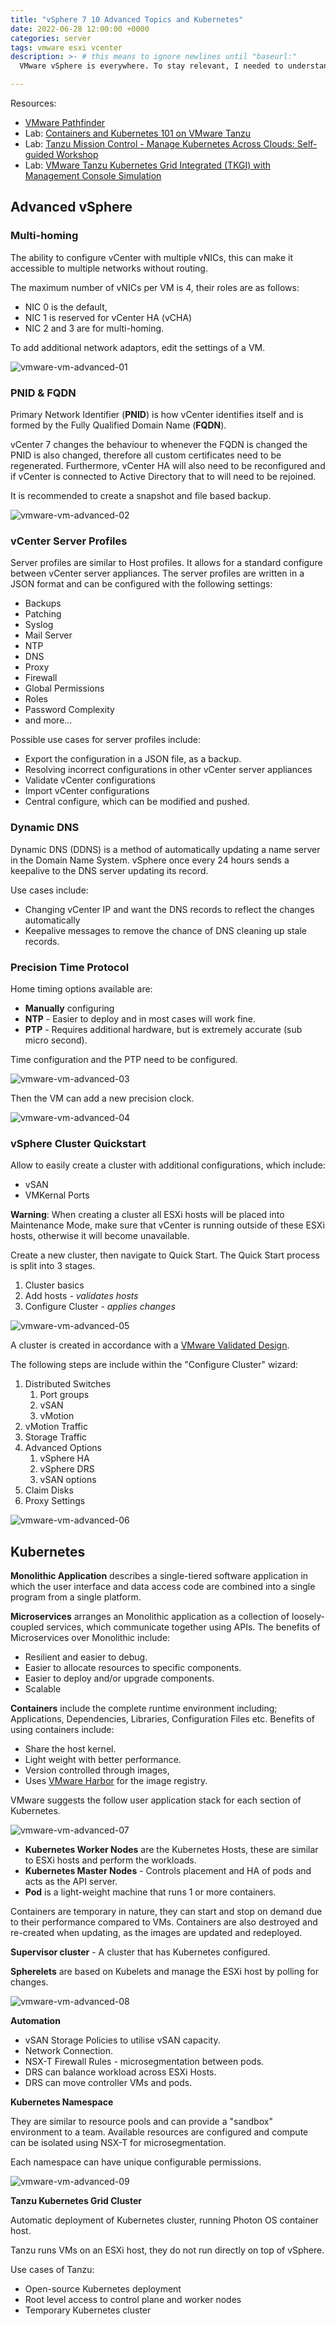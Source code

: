 ```yaml
---
title: "vSphere 7 10 Advanced Topics and Kubernetes"
date: 2022-06-28 12:00:00 +0000
categories: server
tags: vmware esxi vcenter
description: >- # this means to ignore newlines until "baseurl:"
  VMware vSphere is everywhere. To stay relevant, I needed to understand vSphere. I undertook a learning path, which discusses various topics for a vSphere 7 environment.

---
```


Resources:

* [VMware Pathfinder](https://pathfinder.vmware.com/v3/page/hands-on-labs?menu=overview)
* Lab: [Containers and Kubernetes 101 on VMware Tanzu](https://pathfinder.vmware.com/v3/activity/containers_k8s_101_hol)
* Lab: [Tanzu Mission Control - Manage Kubernetes Across Clouds: Self-guided Workshop](https://pathfinder.vmware.com/v3/activity/tmc-manage-kubernetes-self-guided)
* Lab: [VMware Tanzu Kubernetes Grid Integrated (TKGI) with Management Console Simulation](https://pathfinder.vmware.com/v3/activity/tanzu_kubernetes_lightning_grid_hol)

## Advanced vSphere

### Multi-homing

The ability to configure vCenter with multiple vNICs, this can make it accessible to multiple networks without routing.

The maximum number of vNICs per VM is 4, their roles are as follows:

* NIC 0 is the default,
* NIC 1 is reserved for vCenter HA (vCHA)
* NIC 2 and 3 are for multi-homing.

To add additional network adaptors, edit the settings of a VM.

![vmware-vm-advanced-01](/assets/images/posts/vmware-vm-advanced-01.png)

### PNID & FQDN

Primary Network Identifier (**PNID**) is how vCenter identifies itself and is formed by the Fully Qualified Domain Name (**FQDN**).

vCenter 7 changes the behaviour to whenever the FQDN is changed the PNID is also changed, therefore all custom certificates need to be regenerated. Furthermore, vCenter HA will also need to be reconfigured and if vCenter is connected to Active Directory that to will need to be rejoined.

It is recommended to create a snapshot and file based backup.

![vmware-vm-advanced-02](/assets/images/posts/vmware-vm-advanced-02.png)

### vCenter Server Profiles

Server profiles are similar to Host profiles. It allows for a standard configure between vCenter server appliances. The server profiles are written in a JSON format and can be configured with the following settings:

* Backups
* Patching
* Syslog
* Mail Server
* NTP
* DNS
* Proxy
* Firewall
* Global Permissions
* Roles
* Password Complexity
* and more...

Possible use cases for server profiles include:

* Export the configuration in a JSON file, as a backup.
* Resolving incorrect configurations in other vCenter server appliances
* Validate vCenter configurations
* Import vCenter configurations
* Central configure, which can be modified and pushed.

### Dynamic DNS

Dynamic DNS (DDNS) is a method of automatically updating a name server in the Domain Name System. vSphere once every 24 hours sends a keepalive to the DNS server updating its record.

Use cases include:

* Changing vCenter IP and want the DNS records to reflect the changes automatically
* Keepalive messages to remove the chance of DNS cleaning up stale records.

### Precision Time Protocol

Home timing options available are:

* **Manually** configuring
* **NTP** - Easier to deploy and in most cases will work fine.
* **PTP** - Requires additional hardware, but is extremely accurate (sub micro second).

Time configuration and the PTP need to be configured.

![vmware-vm-advanced-03](/assets/images/posts/vmware-vm-advanced-03.png)

Then the VM can add a new precision clock.

![vmware-vm-advanced-04](/assets/images/posts/vmware-vm-advanced-04.png)

### vSphere Cluster Quickstart

Allow to easily create a cluster with additional configurations, which include:

* vSAN
* VMKernal Ports

**Warning**: When creating a cluster all ESXi hosts will be placed into Maintenance Mode, make sure that vCenter is running outside of these ESXi hosts, otherwise it will become unavailable.

Create a new cluster, then navigate to Quick Start. The Quick Start process is split into 3 stages.

1. Cluster basics
2. Add hosts *- validates hosts*
3. Configure Cluster *- applies changes*

![vmware-vm-advanced-05](/assets/images/posts/vmware-vm-advanced-05.png)

A cluster is created in accordance with a [VMware Validated Design](https://docs.vmware.com/en/VMware-Validated-Design/index.html).

The following steps are include within the "Configure Cluster" wizard:

1. Distributed Switches
   1. Port groups
   2. vSAN
   3. vMotion
2. vMotion Traffic
3. Storage Traffic
4. Advanced Options
   1. vSphere HA
   2. vSphere DRS
   3. vSAN options
5. Claim Disks
6. Proxy Settings

![vmware-vm-advanced-06](/assets/images/posts/vmware-vm-advanced-06.png)

## Kubernetes

**Monolithic Application** describes a single-tiered software  application in which the user interface and data access code are  combined into a single program from a single platform.

**Microservices** arranges an Monolithic application as a collection of loosely-coupled services, which communicate together using APIs. The benefits of Microservices over Monolithic include:

* Resilient and easier to debug.
* Easier to allocate resources to specific components.
* Easier to deploy and/or upgrade components.
* Scalable

**Containers** include the complete runtime environment including; Applications, Dependencies, Libraries, Configuration Files etc. Benefits of using containers include:

* Share the host kernel.
* Light weight with better performance.
* Version controlled through images,
* Uses [VMware Harbor](https://docs.vmware.com/en/VMware-Harbor-Registry/services/vmware-harbor-registry/GUID-using.html) for the image registry.

VMware suggests the follow user application stack for each section of Kubernetes.

![vmware-vm-advanced-07](/assets/images/posts/vmware-vm-advanced-07.png)

* **Kubernetes Worker Nodes** are the Kubernetes Hosts, these are similar to ESXi hosts and perform the workloads.
* **Kubernetes Master Nodes** - Controls placement and HA of pods and acts as the API server.
* **Pod** is a light-weight machine that runs 1 or more containers.

Containers are temporary in nature, they can start and stop on demand due to their performance compared to VMs. Containers are also destroyed and re-created when updating, as the images are updated and redeployed.

**Supervisor cluster** - A cluster that has Kubernetes configured.

**Spherelets** are based on Kubelets and manage the ESXi host by polling for changes.

![vmware-vm-advanced-08](/assets/images/posts/vmware-vm-advanced-08.png)

**Automation**

* vSAN Storage Policies to utilise vSAN capacity.
* Network Connection.
* NSX-T Firewall Rules - microsegmentation between pods.
* DRS can balance workload across ESXi Hosts.
* DRS can move controller VMs and pods.

**Kubernetes Namespace**

They are similar to resource pools and can provide a "sandbox" environment to a team. Available resources are configured and compute can be isolated using NSX-T for microsegmentation.

Each namespace can have unique configurable permissions.

![vmware-vm-advanced-09](/assets/images/posts/vmware-vm-advanced-09.png)

**Tanzu Kubernetes Grid Cluster**

Automatic deployment of Kubernetes cluster, running Photon OS container host.

Tanzu runs VMs on an ESXi host, they do not run directly on top of vSphere.

Use cases of Tanzu:

* Open-source Kubernetes deployment
* Root level access to control plane and worker nodes
* Temporary Kubernetes cluster
